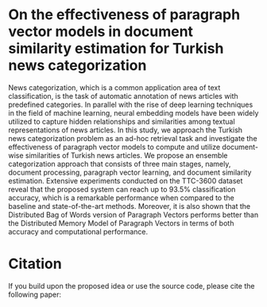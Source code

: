 # On the effectiveness of paragraph vector models in document similarity estimation for Turkish news categorization

News categorization, which is a common application area of text classification, is the task of automatic annotation of news articles with predefined categories. 
In parallel with the rise of deep learning techniques in the field of machine learning, neural embedding models have been widely utilized to capture hidden relationships and similarities among textual representations of news articles. 
In this study, we approach the Turkish news categorization problem as an ad-hoc retrieval task and investigate the effectiveness of paragraph vector models to compute and utilize document-wise similarities of Turkish news articles. 
We propose an ensemble categorization approach that consists of three main stages, namely, document processing, paragraph vector learning, and document similarity estimation. 
Extensive experiments conducted on the TTC-3600 dataset reveal that the proposed system can reach up to 93.5% classification accuracy, which is a remarkable performance when compared to the baseline and state-of-the-art methods. 
Moreover, it is also shown that the Distributed Bag of Words version of Paragraph Vectors performs better than the Distributed Memory Model of Paragraph Vectors in terms of both accuracy and computational performance.

# Citation
If you build upon the proposed idea or use the source code, please cite the following paper:
